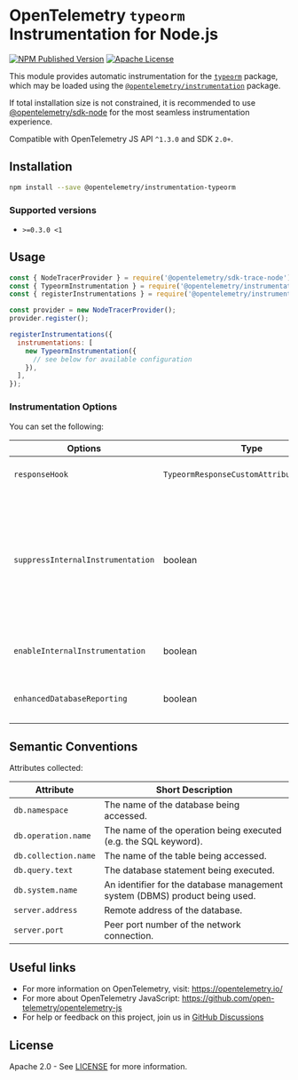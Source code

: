 # OpenTelemetry `typeorm` Instrumentation for Node.js

[![NPM Published Version][npm-img]][npm-url]
[![Apache License][license-image]][license-image]

This module provides automatic instrumentation for the [`typeorm`](https://www.npmjs.com/package/typeorm) package, which may be loaded using the [`@opentelemetry/instrumentation`](https://github.com/open-telemetry/opentelemetry-js/tree/main/experimental/packages/opentelemetry-instrumentation) package.

If total installation size is not constrained, it is recommended to use [@opentelemetry/sdk-node](`https://www.npmjs.com/package/@opentelemetry/sdk-node`) for the most seamless instrumentation experience.

Compatible with OpenTelemetry JS API `^1.3.0` and SDK `2.0+`.

## Installation

```bash
npm install --save @opentelemetry/instrumentation-typeorm
```

### Supported versions

- `>=0.3.0 <1`

## Usage

```js
const { NodeTracerProvider } = require('@opentelemetry/sdk-trace-node');
const { TypeormInstrumentation } = require('@opentelemetry/instrumentation-typeorm');
const { registerInstrumentations } = require('@opentelemetry/instrumentation');

const provider = new NodeTracerProvider();
provider.register();

registerInstrumentations({
  instrumentations: [
    new TypeormInstrumentation({
      // see below for available configuration
    }),
  ],
});
```

### Instrumentation Options

You can set the following:

| Options                      | Type                                   | Description                                                                   |
| ---------------------------- | -------------------------------------- | ------------------------------------------------------------------------------|
| `responseHook` | `TypeormResponseCustomAttributesFunction` | Hook called before response is returned, which allows to add custom attributes to span.  |
| `suppressInternalInstrumentation` | boolean | Typeorm uses mongodb/postgres/mysql/mariadb/etc. under the hood. If, for example, postgres instrumentation is enabled, a postgres operation will also create a postgres span describing the communication. Setting the `suppressInternalInstrumentation` config value to `true` will cause the instrumentation to suppress instrumentation of underlying operations. |
| `enableInternalInstrumentation` | boolean |  Some methods such as `getManyAndCount` can generate internally multiple spans. To instrument those set this to `true` |
| `enhancedDatabaseReporting` | boolean | set to `true` if you want to capture the parameter values for parameterized SQL queries (**may leak sensitive information**) |

## Semantic Conventions

Attributes collected:

| Attribute            | Short Description                                                           |
| ---------------------| --------------------------------------------------------------------------- |
| `db.namespace`       | The name of the database being accessed.                                    |
| `db.operation.name`  | The name of the operation being executed (e.g. the SQL keyword).            |
| `db.collection.name` | The name of the table being accessed.                                       |
| `db.query.text`      | The database statement being executed.                                      |
| `db.system.name`     | An identifier for the database management system (DBMS) product being used. |
| `server.address`     | Remote address of the database.                                             |
| `server.port`        | Peer port number of the network connection.                                 |

## Useful links

- For more information on OpenTelemetry, visit: <https://opentelemetry.io/>
- For more about OpenTelemetry JavaScript: <https://github.com/open-telemetry/opentelemetry-js>
- For help or feedback on this project, join us in [GitHub Discussions][discussions-url]

## License

Apache 2.0 - See [LICENSE][license-url] for more information.

[discussions-url]: https://github.com/open-telemetry/opentelemetry-js/discussions
[license-url]: https://github.com/open-telemetry/opentelemetry-js-contrib/blob/main/LICENSE
[license-image]: https://img.shields.io/badge/license-Apache_2.0-green.svg?style=flat
[npm-url]: https://www.npmjs.com/package/@opentelemetry/instrumentation-typeorm
[npm-img]: https://img.shields.io/npm/v/%40opentelemetry%2Finstrumentation-typeorm.svg
